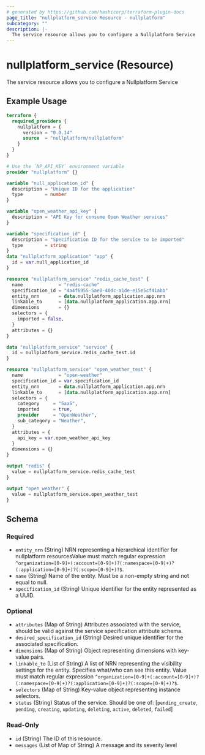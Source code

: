 ```yaml
---
# generated by https://github.com/hashicorp/terraform-plugin-docs
page_title: "nullplatform_service Resource - nullplatform"
subcategory: ""
description: |-
  The service resource allows you to configure a Nullplatform Service
---
```


# nullplatform_service (Resource)

The service resource allows you to configure a Nullplatform Service

## Example Usage

```terraform
terraform {
  required_providers {
    nullplatform = {
      version = "0.0.14"
      source  = "nullplatform/nullplatform"
    }
  }
}

# Use the `NP_API_KEY` environment variable
provider "nullplatform" {}

variable "null_application_id" {
  description = "Unique ID for the application"
  type        = number
}

variable "open_weather_api_key" {
  description = "API Key for consume Open Weather services"
}

variable "specification_id" {
  description = "Specification ID for the service to be imported"
  type        = string
}
data "nullplatform_application" "app" {
  id = var.null_application_id
}

resource "nullplatform_service" "redis_cache_test" {
  name             = "redis-cache"
  specification_id = "4a4f6955-5ae0-40dc-a1de-e15e5cf41abb"
  entity_nrn       = data.nullplatform_application.app.nrn
  linkable_to      = [data.nullplatform_application.app.nrn]
  dimensions       = {}
  selectors = {
    imported = false,
  }
  attributes = {}
}

data "nullplatform_service" "service" {
  id = nullplatform_service.redis_cache_test.id
}

resource "nullplatform_service" "open_weather_test" {
  name             = "open-weather"
  specification_id = var.specification_id
  entity_nrn       = data.nullplatform_application.app.nrn
  linkable_to      = [data.nullplatform_application.app.nrn]
  selectors = {
    category     = "SaaS",
    imported     = true,
    provider     = "OpenWeather",
    sub_category = "Weather",
  }
  attributes = {
    api_key = var.open_weather_api_key
  }
  dimensions = {}
}

output "redis" {
  value = nullplatform_service.redis_cache_test
}

output "open_weather" {
  value = nullplatform_service.open_weather_test
}
```

<!-- schema generated by tfplugindocs -->
## Schema

### Required

- `entity_nrn` (String) NRN representing a hierarchical identifier for nullplatform resourcesValue must match regular expression `^organization=[0-9]+(:account=[0-9]+)?(:namespace=[0-9]+)?(:application=[0-9]+)?(:scope=[0-9]+)?$`.
- `name` (String) Name of the entity. Must be a non-empty string and not equal to null.
- `specification_id` (String) Unique identifier for the entity represented as a UUID.

### Optional

- `attributes` (Map of String) Attributes associated with the service, should be valid against the service specification attribute schema.
- `desired_specification_id` (String) Desired unique identifier for the associated specification.
- `dimensions` (Map of String) Object representing dimensions with key-value pairs.
- `linkable_to` (List of String) A list of NRN representing the visibility settings for the entity. Specifies what/who can see this entity. Value must match regular expression `^organization=[0-9]+(:account=[0-9]+)?(:namespace=[0-9]+)?(:application=[0-9]+)?(:scope=[0-9]+)?$`.
- `selectors` (Map of String) Key-value object representing instance selectors.
- `status` (String) Status of the service. Should be one of: [`pending_create`, `pending`, `creating`, `updating`, `deleting`, `active`, `deleted`, `failed`]

### Read-Only

- `id` (String) The ID of this resource.
- `messages` (List of Map of String) A message and its severity level
